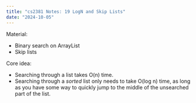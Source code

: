 ```yaml
---
title: "cs2381 Notes: 19 LogN and Skip Lists"
date: "2024-10-05"
---
```


Material:

 - Binary search on ArrayList
 - Skip lists

Core idea:

 - Searching through a list takes O(n) time.
 - Searching through a *sorted* list only needs to take O(log n) time,
   as long as you have some way to quickly jump to the middle of the
   unsearched part of the list.
